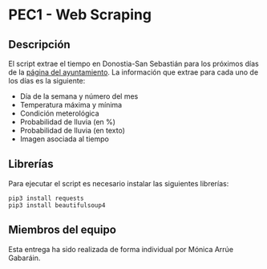# PEC1 - Web Scraping
## Descripción
El script extrae el tiempo en Donostia-San Sebastián para los próximos días de la [página del ayuntamiento](https://www.donostia.eus/Actividad.nsf/frmWeb?ReadForm&idioma=cas). La información que extrae para cada uno de los días es la siguiente:

* Día de la semana y número del mes
* Temperatura máxima y mínima
* Condición meterológica
* Probabilidad de lluvia (en %)
* Probabilidad de lluvia (en texto)
* Imagen asociada al tiempo 

## Librerías
Para ejecutar el script es necesario instalar las siguientes librerías:
```
pip3 install requests
pip3 install beautifulsoup4
```

## Miembros del equipo
Esta entrega ha sido realizada de forma individual por Mónica Arrúe Gabaráin.
